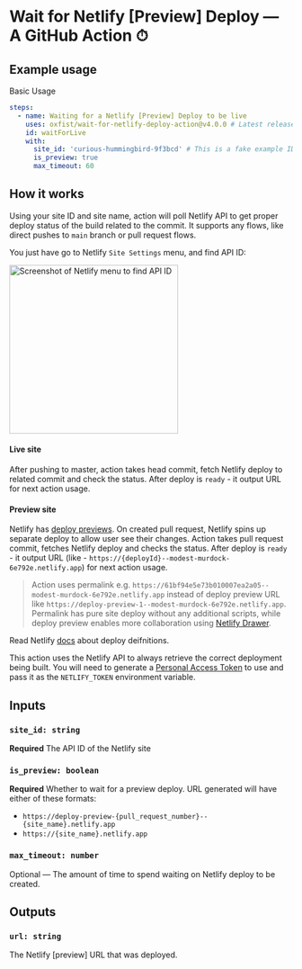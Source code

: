 # Wait for Netlify \[Preview\] Deploy — A GitHub Action ⏱

<!-- Action waiting for live site or preview branch to be deployed. Using pure -->
<!-- [Netlify API](https://docs.netlify.com/api/get-started/) and minimum config. -->

## Example usage

Basic Usage

```yaml
steps:
  - name: Waiting for a Netlify [Preview] Deploy to be live
    uses: oxfist/wait-for-netlify-deploy-action@v4.0.0 # Latest release tag
    id: waitForLive
    with:
      site_id: 'curious-hummingbird-9f3bcd' # This is a fake example ID
      is_preview: true
      max_timeout: 60
```

## How it works

Using your site ID and site name, action will poll Netlify API to get proper
deploy status of the build related to the commit. It supports any flows, like
direct pushes to `main` branch or pull request flows.

You just have go to Netlify `Site Settings` menu, and find API ID:

<img alt="Screenshot of Netlify menu to find API ID" title="Screenshot of Netlify menu to find API ID" width="300" src="https://user-images.githubusercontent.com/6231516/145878940-5261aa63-181d-4459-9a5f-3ecd8cfdc3c9.png"/>

#### Live site

After pushing to master, action takes head commit, fetch Netlify deploy to
related commit and check the status. After deploy is `ready` - it output URL for
next action usage.

#### Preview site

Netlify has
[deploy previews](https://docs.netlify.com/site-deploys/deploy-previews/). On
created pull request, Netlify spins up separate deploy to allow user see their
changes. Action takes pull request commit, fetches Netlify deploy and checks the
status. After deploy is `ready` - it output URL (like -
`https://{deployId}--modest-murdock-6e792e.netlify.app`) for next action usage.

> Action uses permalink e.g.
> `https://61bf94e5e73b010007ea2a05--modest-murdock-6e792e.netlify.app` instead
> of deploy preview URL like
> `https://deploy-preview-1--modest-murdock-6e792e.netlify.app`. Permalink has
> pure site deploy without any additional scripts, while deploy preview enables
> more collaboration using
> [Netlify Drawer](https://docs.netlify.com/site-deploys/deploy-previews/#collaborative-deploy-previews).

Read Netlify [docs](https://docs.netlify.com/site-deploys/overview/#definitions)
about deploy deifnitions.

This action uses the Netlify API to always retrieve the correct deployment being
built. You will need to generate a
[Personal Access Token](https://app.netlify.com/user/applications/personal) to
use and pass it as the `NETLIFY_TOKEN` environment variable.

## Inputs

### `site_id: string`

**Required** The API ID of the Netlify site

### `is_preview: boolean`

**Required** Whether to wait for a preview deploy. URL generated will have
either of these formats:

- `https://deploy-preview-{pull_request_number}--{site_name}.netlify.app`
- `https://{site_name}.netlify.app`

### `max_timeout: number`

Optional — The amount of time to spend waiting on Netlify deploy to be created.

## Outputs

### `url: string`

The Netlify \[preview\] URL that was deployed.

<!-- ## How is it different from other Actions? -->
<!---->
<!-- I was inspired by <https://github.com/JakePartusch/wait-for-netlify-action>. -->
<!-- Hence this repo is a fork and keeps track of commits history for that action, -->
<!-- but bringing new API and workflow. -->

<!-- ## Recipes -->
<!---->
<!-- ### Recipe using with Lighthouse CI GitHub Action -->
<!---->
<!-- Netlify permalink deploy has disabled crawling option. Reponse header for the -->
<!-- site is set to `x-robots-tag: noindex` not to crawl other site deploy rather -->
<!-- than main site. You have to consider that while configuring action, otherwise -->
<!-- Lighthouse will low down score for SEO category. -->
<!---->
<!-- ```yml -->
<!-- steps: -->
<!--   - name: Wait Netlify Deployment with API Token -->
<!--     uses: jlevy-io/wait-for-netlify-deploy-with-headers@v1.0.0 -->
<!--     id: waitForNetlify -->
<!--     with: -->
<!--       site_id: 'c8e5be00-c431-44a5-bb0d-a179e1dd72f9' -->
<!--       max_timeout: 600 -->
<!--     env: -->
<!--       NETLIFY_TOKEN: ${{ secrets.NETLIFY_TOKEN }} -->
<!-- # Then use it in a later step like: -->
<!-- # ${{ steps.waitForNetlify.outputs.url }} -->
<!-- ``` -->
